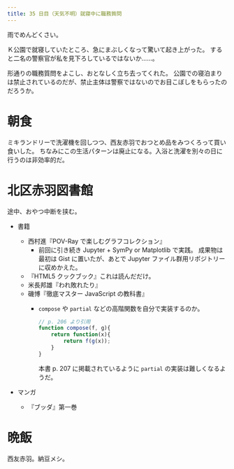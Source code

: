 ```yaml
---
title: 35 日目（天気不明）就寝中に職務質問
---
```


雨でめんどくさい。

Ｋ公園で就寝していたところ、急にまぶしくなって驚いて起き上がった。
すると二名の警察官が私を見下ろしているではないか……。

形通りの職務質問をよこし、おとなしく立ち去ってくれた。
公園での寝泊まりは禁止されているのだが、禁止主体は警察ではないのでお目こぼしをもらったのだろうか。

# 朝食

ミキランドリーで洗濯機を回しつつ、西友赤羽でおつとめ品をみつくろって買い食いした。
ちなみにこの生活パターンは廃止になる。入浴と洗濯を別々の日に行うのは非効率的だ。

# 北区赤羽図書館

途中、おやつ中断を挟む。

* 書籍
  * 西村進『POV-Ray で楽しむグラフコレクション』
    * 前回に引き続き Jupyter + SymPy or Matplotlib で実践。
      成果物は最初は Gist に置いたが、あとで Jupyter ファイル群用リポジトリーに収めかえた。
  * 『HTML5 クックブック』これは読んだだけ。
  * 米長邦雄『われ敗れたり』
  * 磯博『徹底マスター JavaScript の教科書』
    * `compose` や `partial` などの高階関数を自分で実装するのか。

      ```javascript
      // p. 206 より引用
      function compose(f, g){
          return function(x){
              return f(g(x));
          }
      }
      ```

      本書 p. 207 に掲載されているように `partial` の実装は難しくなるようだ。

* マンガ
  * 『ブッダ』第一巻

# 晩飯

西友赤羽。納豆メシ。
